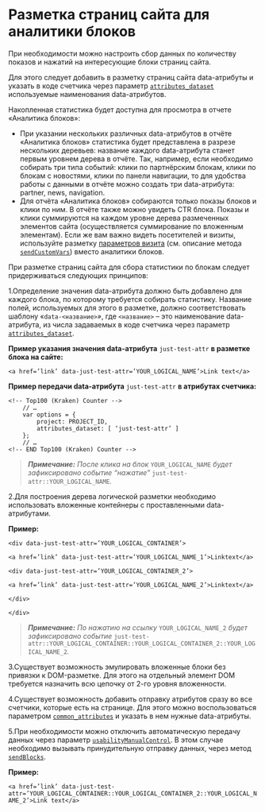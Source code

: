# Разметка страниц сайта для аналитики блоков

При необходимости можно настроить сбор данных по количеству показов и нажатий на интересующие блоки страниц сайта.

Для этого следует добавить в разметку страниц сайта data-атрибуты и указать в коде счетчика через параметр [`attributes_dataset`](../donastroika-schetchika/atributy-schetchika.md) используемые наименования data-атрибутов.

Накопленная статистика будет доступна для просмотра в отчете «Аналитика блоков»:

* При указании нескольких различных data-атрибутов в отчёте «Аналитика блоков» статистика будет представлена в разрезе нескольких деревьев: название каждого data-атрибута станет первым уровнем дерева в отчёте. Так, например, если необходимо собирать три типа событий: клики по партнёрским блокам, клики по блокам с новостями, клики по панели навигации, то для удобства работы с данными в отчёте можно создать три data-атрибута: partner, news, navigation.
* Для отчёта «Аналитика блоков» собираются только показы блоков и клики по ним. В отчёте также можно увидеть CTR блока. Показы и клики суммируются на каждом уровне дерева размеченных элементов сайта \(осуществляется суммирование по вложенным элементам\). Если же вам важно видеть посетителей и визиты, используйте разметку [параметров визита](peredacha-parametrov-vizita.md) \(см. описание метода [`sendCustomVars`](../donastroika-schetchika/metody-po-rabote-so-schetchikom.md)\) вместо аналитики блоков.

При разметке страниц сайта для сбора статистики по блокам следует придерживаться следующих принципов:

1.Определение значения data-атрибута должно быть добавлено для каждого блока, по которому требуется собирать статистику. Название полей, используемых для этого в разметке, должно соответствовать шаблону «`data-<название>`_»_, где `<название>` – это наименование data-атрибута, из числа задаваемых в коде счетчика через параметр [`attributes_dataset`](../donastroika-schetchika/atributy-schetchika.md).

**Пример указания значения data-атрибута** `just-test-attr` **в разметке блока на сайте:**

`<a href=’link’ data-just-test-attr=’YOUR_LOGICAL_NAME’>Link text</a>`

**Пример передачи data-атрибута** `just-test-attr` **в атрибутах счетчика:**

```text
<!-- Top100 (Kraken) Counter -->
    // …
    var options = {
        project: PROJECT_ID,
        attributes_dataset: [ ‘just-test-attr’ ]
    };
    // …
<!-- END Top100 (Kraken) Counter -->
```

> _**Примечание:** После клика на блок_ `YOUR_LOGICAL_NAME` _будет зафиксировано событие “нажатие”_ `just-test-attr::YOUR_LOGICAL_NAME`_._

2.Для построения дерева логической разметки необходимо использовать вложенные контейнеры с проставленными data-атрибутами.

**Пример:**

`<div data-just-test-attr=’YOUR_LOGICAL_CONTAINER’>`

`<a href=’link’ data-just-test-attr=’YOUR_LOGICAL_NAME_1’>Linktext</a>`

`<div data-just-test-attr=’YOUR_LOGICAL_CONTAINER_2’>`

`<a href=’link’ data-just-test-attr=’YOUR_LOGICAL_NAME_2’>Linktext</a>`

`</div>`

`</div>`

> _**Примечание:** По нажатию на ссылку_ `YOUR_LOGICAL_NAME_2` _будет зафиксировано событие_ `just-test-attr::YOUR_LOGICAL_CONTAINER::YOUR_LOGICAL_CONTAINER_2::YOUR_LOGICAL_NAME_2`_._

3.Существует возможность эмулировать вложенные блоки без привязки к DOM-разметке. Для этого на отдельный элемент DOM требуется назначить всю цепочку от 2-го уровня вложенности.

4.Существует возможность добавить отправку атрибутов сразу во все счетчики, которые есть на странице. Для этого можно воспользоваться параметром [`common_attributes`](../donastroika-schetchika/atributy-schetchika.md) и указать в нем нужные data-атрибуты. 

5.При необходимости можно отключить автоматическую передачу данных через параметр [`usabilityManualControl`](../donastroika-schetchika/atributy-schetchika.md). В этом случае необходимо вызывать принудительную отправку данных, через метод [`sendBlocks`](../donastroika-schetchika/metody-po-rabote-so-schetchikom.md).

**Пример:**

`<a href=’link’ data-just-test-attr=’YOUR_LOGICAL_CONTAINER::YOUR_LOGICAL_CONTAINER_2::YOUR_LOGICAL_NAME_2’>Link text</a>`

